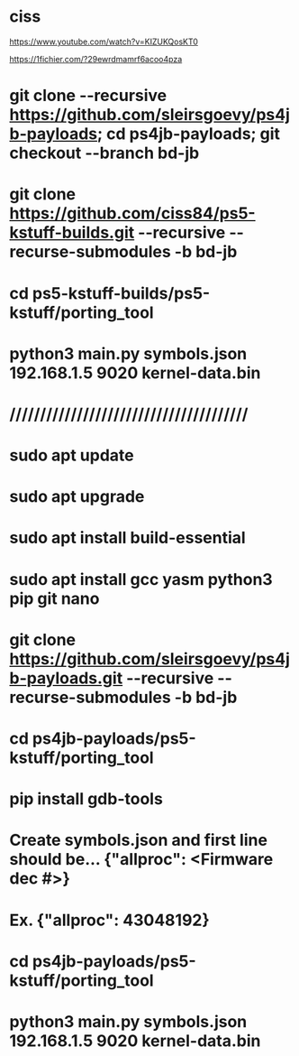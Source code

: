 # ciss
https://www.youtube.com/watch?v=KIZUKQosKT0

https://1fichier.com/?29ewrdmamrf6acoo4pza
# git clone --recursive https://github.com/sleirsgoevy/ps4jb-payloads; cd ps4jb-payloads; git checkout --branch bd-jb
# git clone https://github.com/ciss84/ps5-kstuff-builds.git --recursive --recurse-submodules -b bd-jb
# cd ps5-kstuff-builds/ps5-kstuff/porting_tool
# python3 main.py symbols.json 192.168.1.5 9020 kernel-data.bin

# ///////////////////////////////////////
# sudo apt update
# sudo apt upgrade
# sudo apt install build-essential
# sudo apt install gcc yasm python3 pip git nano

# git clone https://github.com/sleirsgoevy/ps4jb-payloads.git --recursive --recurse-submodules -b bd-jb

# cd ps4jb-payloads/ps5-kstuff/porting_tool
# pip install gdb-tools

# Create symbols.json and first line should be... {"allproc": <Firmware dec #>}
# Ex. {"allproc": 43048192}

# cd ps4jb-payloads/ps5-kstuff/porting_tool
# python3 main.py symbols.json 192.168.1.5 9020 kernel-data.bin

